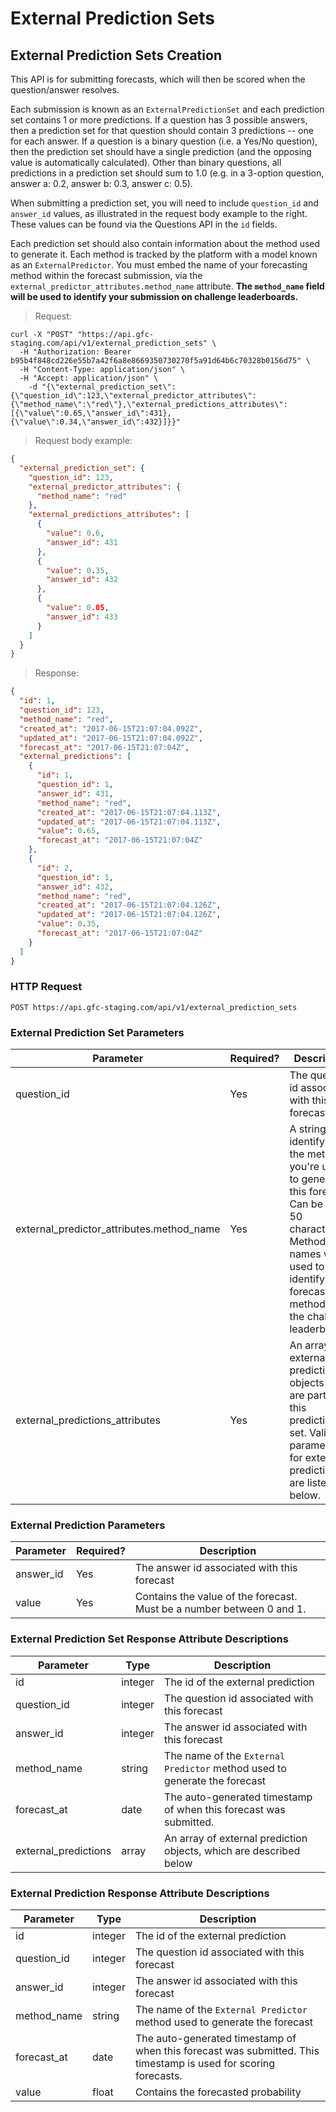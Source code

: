 
# External Prediction Sets

## External Prediction Sets Creation

This API is for submitting forecasts, which will then be scored when the question/answer resolves.

Each submission is known as an `ExternalPredictionSet` and each prediction set contains 1 or more predictions. If a question has 3 possible answers, then a prediction set for that question should contain 3 predictions -- one for each answer. If a question is a binary question (i.e. a Yes/No question), then the prediction set should have a single prediction (and the opposing value is automatically calculated). Other than binary questions, all predictions in a prediction set should sum to 1.0 (e.g. in a 3-option question, answer a: 0.2, answer b: 0.3, answer c: 0.5).

When submitting a prediction set, you will need to include `question_id` and `answer_id` values, as illustrated in the request body example to the right. These values can be found via the Questions API in the `id` fields.

Each prediction set should also contain information about the method used to generate it. Each method is tracked by the platform with a model known as an `ExternalPredictor`. You must embed the name of your forecasting method within the forecast submission, via the `external_predictor_attributes.method_name` attribute. **The `method_name` field will be used to identify your submission on challenge leaderboards.**


> Request:

```shell
curl -X "POST" "https://api.gfc-staging.com/api/v1/external_prediction_sets" \
  -H "Authorization: Bearer b95b4f848cd226e55b7a42f6a8e8669350730270f5a91d64b6c70328b0156d75" \
  -H "Content-Type: application/json" \
  -H "Accept: application/json" \
	-d "{\"external_prediction_set\":{\"question_id\":123,\"external_predictor_attributes\":{\"method_name\":\"red\"},\"external_predictions_attributes\":[{\"value\":0.65,\"answer_id\":431},{\"value\":0.34,\"answer_id\":432}]}}"
```

> Request body example:

```json
{
  "external_prediction_set": {
    "question_id": 123,
    "external_predictor_attributes": {
      "method_name": "red"
    },
    "external_predictions_attributes": [
      {
        "value": 0.6,
        "answer_id": 431
      },
      {
        "value": 0.35,
        "answer_id": 432
      },
      {
        "value": 0.05,
        "answer_id": 433
      }
    ]
  }
}
```


> Response:

```json
{
  "id": 1,
  "question_id": 123,
  "method_name": "red",
  "created_at": "2017-06-15T21:07:04.092Z",
  "updated_at": "2017-06-15T21:07:04.092Z",
  "forecast_at": "2017-06-15T21:07:04Z",
  "external_predictions": [
    {
      "id": 1,
      "question_id": 1,
      "answer_id": 431,
      "method_name": "red",
      "created_at": "2017-06-15T21:07:04.113Z",
      "updated_at": "2017-06-15T21:07:04.113Z",
      "value": 0.65,
      "forecast_at": "2017-06-15T21:07:04Z"
    },
    {
      "id": 2,
      "question_id": 1,
      "answer_id": 432,
      "method_name": "red",
      "created_at": "2017-06-15T21:07:04.126Z",
      "updated_at": "2017-06-15T21:07:04.126Z",
      "value": 0.35,
      "forecast_at": "2017-06-15T21:07:04Z"
    }
  ]
}
```

### HTTP Request

`POST https://api.gfc-staging.com/api/v1/external_prediction_sets`


### External Prediction Set Parameters

Parameter | Required? | Description
--------- | --------- | -----------
question_id | Yes | The question id associated with this forecast.
external_predictor_attributes.method_name | Yes | A string identifying the method you're using to generate this forecast. Can be up to 50 characters. Method names will be used to identify forecasting methods on the challenge leaderboards.
external_predictions_attributes | Yes | An array of external prediction objects that are part of this prediction set. Valid parameters for external predictions are listed below.


### External Prediction Parameters

Parameter | Required? | Description
--------- | --------- | -----------
answer_id | Yes | The answer id associated with this forecast
value | Yes | Contains the value of the forecast. Must be a number between 0 and 1.


### External Prediction Set Response Attribute Descriptions

Parameter | Type | Description
--------- | ------- | -----------
id | integer | The id of the external prediction
question_id | integer | The question id associated with this forecast
answer_id | integer | The answer id associated with this forecast
method_name | string | The name of the `External Predictor` method used to generate the forecast
forecast_at | date | The auto-generated timestamp of when this forecast was submitted.
external_predictions | array | An array of external prediction objects, which are described below


### External Prediction Response Attribute Descriptions

Parameter | Type | Description
--------- | ------- | -----------
id | integer | The id of the external prediction
question_id | integer | The question id associated with this forecast
answer_id | integer | The answer id associated with this forecast
method_name | string | The name of the `External Predictor` method used to generate the forecast
forecast_at | date | The auto-generated timestamp of when this forecast was submitted. This timestamp is used for scoring forecasts.
value | float | Contains the forecasted probability
